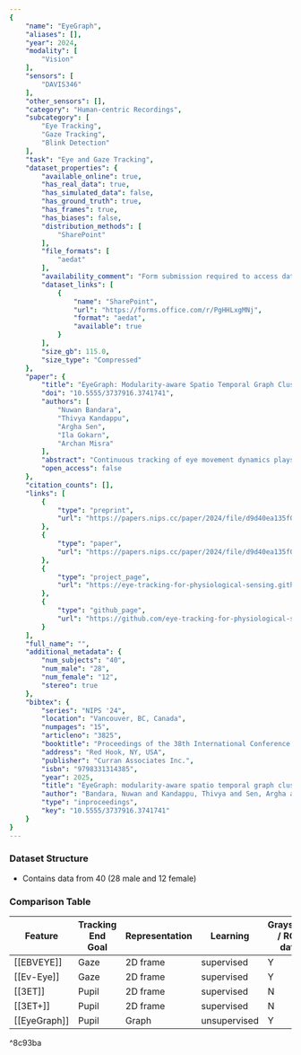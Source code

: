 ```yaml
---
{
    "name": "EyeGraph",
    "aliases": [],
    "year": 2024,
    "modality": [
        "Vision"
    ],
    "sensors": [
        "DAVIS346"
    ],
    "other_sensors": [],
    "category": "Human-centric Recordings",
    "subcategory": [
        "Eye Tracking",
        "Gaze Tracking",
        "Blink Detection"
    ],
    "task": "Eye and Gaze Tracking",
    "dataset_properties": {
        "available_online": true,
        "has_real_data": true,
        "has_simulated_data": false,
        "has_ground_truth": true,
        "has_frames": true,
        "has_biases": false,
        "distribution_methods": [
            "SharePoint"
        ],
        "file_formats": [
            "aedat"
        ],
        "availability_comment": "Form submission required to access dataset",
        "dataset_links": [
            {
                "name": "SharePoint",
                "url": "https://forms.office.com/r/PgHHLxgMNj",
                "format": "aedat",
                "available": true
            }
        ],
        "size_gb": 115.0,
        "size_type": "Compressed"
    },
    "paper": {
        "title": "EyeGraph: Modularity-aware Spatio Temporal Graph Clustering for Continuous Event-based Eye Tracking",
        "doi": "10.5555/3737916.3741741",
        "authors": [
            "Nuwan Bandara",
            "Thivya Kandappu",
            "Argha Sen",
            "Ila Gokarn",
            "Archan Misra"
        ],
        "abstract": "Continuous tracking of eye movement dynamics plays a significant role in developing a broad spectrum of human-centered applications, such as cognitive skills (visual attention and working memory) modeling, human-machine interaction, biometric user authentication, and foveated rendering. Recently neuromorphic cameras have garnered significant interest in the eye-tracking research community, owing to their sub-microsecond latency in capturing intensity changes resulting from eye movements. Nevertheless, the existing approaches for event-based eye tracking suffer from several limitations: dependence on RGB frames, label sparsity, and training on datasets collected in controlled lab environments that do not adequately reflect real-world scenarios. To address these limitations, in this paper, we propose a dynamic graph-based approach that uses a neuromorphic event stream captured by Dynamic Vision Sensors (DVS) for high-fidelity tracking of pupillary movement. More specifically, first, we present EyeGraph, a large-scale multi-modal near-eye tracking dataset collected using a wearable event camera attached to a head-mounted device from 40 participants -- the dataset was curated while mimicking in-the-wild settings, accounting for varying mobility and ambient lighting conditions. Subsequently, to address the issue of label sparsity, we adopt an unsupervised topology-aware approach as a benchmark. To be specific, (a) we first construct a dynamic graph using Gaussian Mixture Models (GMM), resulting in a uniform and detailed representation of eye morphology features, facilitating accurate modeling of pupil and iris. Then (b) apply a novel topologically guided modularity-aware graph clustering approach to precisely track the movement of the pupil and address the label sparsity in event-based eye tracking. We show that our unsupervised approach has comparable performance against the supervised approaches while consistently outperforming the conventional clustering approaches.",
        "open_access": false
    },
    "citation_counts": [],
    "links": [
        {
            "type": "preprint",
            "url": "https://papers.nips.cc/paper/2024/file/d9d40ea135f064d9e49e0579e59ad773-Paper-Datasets_and_Benchmarks_Track.pdf"
        },
        {
            "type": "paper",
            "url": "https://papers.nips.cc/paper/2024/file/d9d40ea135f064d9e49e0579e59ad773-Paper-Datasets_and_Benchmarks_Track.pdf"
        },
        {
            "type": "project_page",
            "url": "https://eye-tracking-for-physiological-sensing.github.io/eyegraph/"
        },
        {
            "type": "github_page",
            "url": "https://github.com/eye-tracking-for-physiological-sensing/eyegraph"
        }
    ],
    "full_name": "",
    "additional_metadata": {
        "num_subjects": "40",
        "num_male": "28",
        "num_female": "12",
        "stereo": true
    },
    "bibtex": {
        "series": "NIPS '24",
        "location": "Vancouver, BC, Canada",
        "numpages": "15",
        "articleno": "3825",
        "booktitle": "Proceedings of the 38th International Conference on Neural Information Processing Systems",
        "address": "Red Hook, NY, USA",
        "publisher": "Curran Associates Inc.",
        "isbn": "9798331314385",
        "year": 2025,
        "title": "EyeGraph: modularity-aware spatio temporal graph clustering for continuous event-based eye tracking",
        "author": "Bandara, Nuwan and Kandappu, Thivya and Sen, Argha and Gokarn, Ila and Misra, Archan",
        "type": "inproceedings",
        "key": "10.5555/3737916.3741741"
    }
}
---
```


### Dataset Structure

- Contains data from 40 (28 male and 12 female)

### Comparison Table

| **Feature**    | **Tracking End Goal** | **Representation** | **Learning** | **Grayscale / RGB data** | **Is data from human participants?** | **Is Monocular?** | **Is Multi-modal?** | **Number of participants** | **Is head-movement allowed?** | **Accounts lighting changes?** | **Accounts participant** |
| -------------- | --------------------- | ------------------ | ------------ | ------------------------ | ------------------------------------ | ----------------- | ------------------- | -------------------------- | ----------------------------- | ------------------------------ | ------------------------ |
| \[[EBVEYE]\]   | Gaze                  | 2D frame           | supervised   | Y                        | Y                                    | N                 | Y                   | 24                         | N                             | N                              | N                        |
| \[[Ev-Eye]\]   | Gaze                  | 2D frame           | supervised   | Y                        | Y                                    | N                 | Y                   | 48                         | N                             | N                              | N                        |
| \[[3ET]\]      | Pupil                 | 2D frame           | supervised   | N                        | N                                    | N/A               | N                   | N/A                        | N/A                           | N                              | N/A                      |
| \[[3ET+]\]     | Pupil                 | 2D frame           | supervised   | N                        | Y                                    | Y                 | N                   | 13                         | N                             | N                              | N                        |
| \[[EyeGraph]\] | Pupil                 | Graph              | unsupervised | Y                        | Y                                    | Y                 | Y                   | 40                         | Y                             | Y                              | Y                        |

^8c93ba
